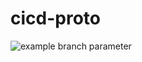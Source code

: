 # cicd-proto
![example branch parameter](https://github.com/Powerchainger/cicd-proto/actions/workflows/main.yml/badge.svg)

